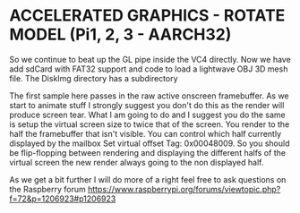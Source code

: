 # ACCELERATED GRAPHICS - ROTATE MODEL (Pi1, 2, 3 - AARCH32)
>
So we continue to beat up the GL pipe inside the VC4 directly. Now we have add sdCard with FAT32 support and code to load a lightwave OBJ 3D mesh file. The DiskImg directory has a subdirectory

The first sample here passes in the raw active onscreen framebuffer. As we start to animate stuff I strongly suggest you don't do this as the render will produce screen tear. 
What I am going to do and I suggest you do the same is setup the virtual screen size to twice that of the screen. You render to the half the framebuffer that isn't visible.
You can control which half currently displayed by the mailbox Set virtual offset Tag: 0x00048009. So you should be flip-flopping between rendering and displaying the 
different halfs of the virtual screen the new render always going to the non displayed half.

As we get a bit further I will do more of a right feel free to ask questions on the Raspberry forum
https://www.raspberrypi.org/forums/viewtopic.php?f=72&p=1206923#p1206923
